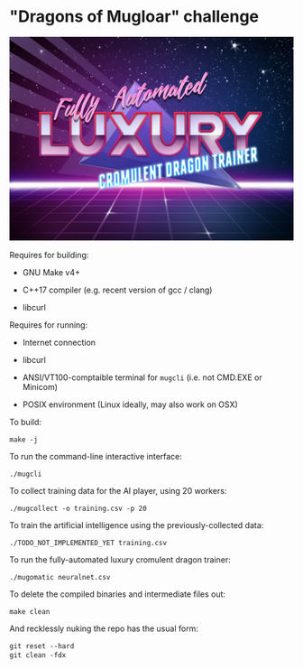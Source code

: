 # "Dragons of Mugloar" challenge


![It's true](falcdt.jpg)


Requires for building:

 * GNU Make v4+

 * C++17 compiler (e.g. recent version of gcc / clang)

 * libcurl


Requires for running:

 * Internet connection

 * libcurl

 * ANSI/VT100-comptaible terminal for `mugcli` (i.e. not CMD.EXE or Minicom)

 * POSIX environment (Linux ideally, may also work on OSX)


To build:

    make -j


To run the command-line interactive interface:

	./mugcli


To collect training data for the AI player, using 20 workers:

	./mugcollect -o training.csv -p 20


To train the artificial intelligence using the previously-collected data:

	./TODO_NOT_IMPLEMENTED_YET training.csv


To run the fully-automated luxury cromulent dragon trainer:

	./mugomatic neuralnet.csv


To delete the compiled binaries and intermediate files out:

    make clean


And recklessly nuking the repo has the usual form:

	git reset --hard
    git clean -fdx


